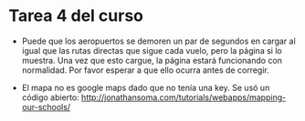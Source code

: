 # Tarea 4 del curso

- Puede que los aeropuertos se demoren un par de segundos en cargar al igual que las rutas directas que sigue cada vuelo, pero la página si lo muestra. Una vez que esto cargue, la página estará funcionando con normalidad. Por favor esperar a que ello ocurra antes de corregir.

- El mapa no es google maps dado que no tenía una key. Se usó un código abierto: http://jonathansoma.com/tutorials/webapps/mapping-our-schools/
